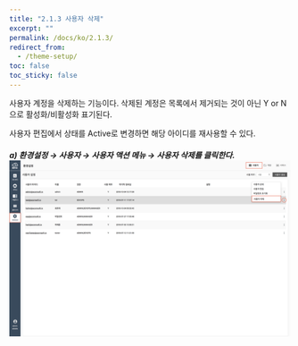 ```yaml
---
title: "2.1.3 사용자 삭제"
excerpt: ""
permalink: /docs/ko/2.1.3/
redirect_from:
  - /theme-setup/
toc: false
toc_sticky: false
---
```



사용자 계정을 삭제하는 기능이다. 삭제된 계정은 목록에서 제거되는 것이 아닌  Y or N 으로 활성화/비활성화 표기된다.

사용자 편집에서 상태를 Active로 변경하면 해당 아이디를 재사용할 수 있다.

##### a\) 환경설정 → 사용자 → 사용자 액션 메뉴 → 사용자 삭제를 클릭한다.![](/assets/KR/3.0.0/2.1.3_1.png)
